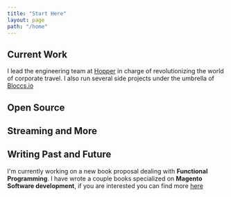 ```yaml
---
title: "Start Here"
layout: page
path: "/home"
---
```


## Current Work 

I lead the engineering team at [Hopper](https://hopper.com) in charge of revolutionizing the world of corporate travel. I also run several side projects under the umbrella of [Bloccs.io](https://bloccs.io)

## Open Source 

## Streaming and More



## Writing Past and Future

I'm currently working on a new book proposal dealing with **Functional Programming**. I have wrote a couple books specialized on **Magento Software development**, if you are interested you can find more [here](/publications#books)

<!-- Hey there! [(Looking for the Blog? Click Here)](/blog)

My name is **Allan MacGregor**. I write code, build ecommerce applications, work with Elixir and Flow-Based Programming.

I started building ecommerce applications over **13 years ago**; and I'm always exploring new and better ways to tackle my industry challenges.

The best way to describe what I do for a living is **Director of Engineering** by day, **[startup](https://bloccs.io)** founder by night. -->

<!-- Hey there! [(Looking for the Blog? Click Here)](/blog)

**My name is Allan MacGregor**, and I'm a Software Engineer, Author and Technology enthusiast living in Toronto, Canada. 

I currently spend my working days as the **VP of Commerce Platforms** for a Digital Marketing Agency called **[Bounteous](https://bounteous.com/)**.

**On my spare time I love solving problems.** Whether it's figuring out the best way to tackle a complex problem or trying a new programming approach, I love the challenge of **finding a solution** or creating something new. 

My **love for writing** comes from a similar place, trying to find the best phrase or word to communicate an idea or a concept, and the **satisfaction** that comes with getting that right. If there is a **problem to solve** or a challenge to undertake then it's bound to be something I'll love doing.

This site is host to a variety of things both **professional** and **personal**; you can learn more about who I am, take a look at my [resume](/resume), or read both my [short-form](/blog) and [long form](https://amgr.dev) content, if you have any questions, you **can contact me** via [e-mail](mailto:info@allanmacgregor.com). -->

<!-- ## Online Stream

<iframe src="https://embed.restream.io/player/index.html?token=5c3ad7b22c4511cc0f00e1fff190c215" width="960" height="576" frameborder="0" allowfullscreen></iframe><p>Powered by <a href="https://restream.io">Restream.io</a>.</p> -->